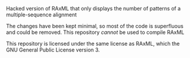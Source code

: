 Hacked version of RAxML that only displays the number of patterns of a multiple-sequence alignment

The changes have been kept minimal, so most of the code is superfluous and could be removed.
This repository *cannot* be used to compile RAxML

This repository is licensed under the same license as RAxML, which the GNU
General Public License version 3.

